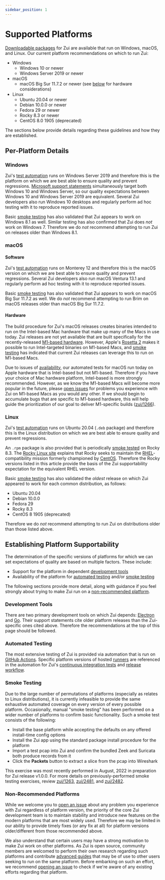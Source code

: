 ```yaml
---
sidebar_position: 1
---
```


# Supported Platforms

[Downloadable packages](https://www.brimdata.io/download/) for Zui are
available that run on Windows, macOS, and Linux. Our current platform
recommendations on which to run Zui:

- Windows
  - Windows 10 or newer
  - Windows Server 2019 or newer
- macOS
  - macOS Big Sur 11.7.2 or newer (see [below](#hardware) for hardware considerations)
- Linux
  - Ubuntu 20.04 or newer
  - Debian 10.0.0 or newer
  - Fedora 29 or newer
  - Rocky 8.3 or newer
  - CentOS 8.0 1905 (deprecated)

The sections below provide details regarding these guidelines and how they are
established.

## Per-Platform Details

### Windows

Zui's [test automation](#automated-testing) runs on Windows Server
2019 and therefore this is the platform on which we are best able to ensure
quality and prevent regressions.
[Microsoft support statements](https://docs.microsoft.com/en-us/windows/release-information/status-windows-10-20h2)
simultaneously target both Windows 10 and Windows Server, so our quality
expectations between Windows 10 and Windows Server 2019 are equivalent. Several
Zui developers also run Windows 10 desktops and regularly perform ad hoc
testing with it to reproduce reported issues.

Basic [smoke testing](#smoke-testing) has also validated that Zui appears to
work on Windows 8.1 as well. Similar testing has also confirmed that Zui does
_not_ work on Windows 7. Therefore we do _not_ recommend attempting to run Zui
on releases older than Windows 8.1.

### macOS

#### Software

Zui's [test automation](#automated-testing) runs on Monterey 12 and
therefore this is the macOS version on which we are best able to ensure quality
and prevent regressions. Several Zui developers also run macOS Ventura 13.1
and regularly perform ad hoc testing with it to reproduce reported issues.

Basic [smoke testing](#smoke-testing) has also validated that Zui appears to
work on macOS Big Sur 11.7.2 as well. We do _not_ recommend attempting to run
Brim on macOS releases older than macOS Big Sur 11.7.2.

#### Hardware

The build procedure for Zui's macOS releases creates binaries intended to
run on the Intel-based Mac hardware that make up many of the Macs in
use today. Zui releases are not yet available that are built specifically for
the recently-released [M1-based hardware](https://en.wikipedia.org/wiki/Apple_M1).
However, Apple's [Rosetta 2](https://support.apple.com/en-us/HT211861) makes
it possible to run Intel-targeted binaries on M1-based Macs, and
[smoke testing](#smoke-testing) has indicated that current Zui releases can
leverage this to run on M1-based Macs.

Due to issues of
[availability](https://github.com/actions/virtual-environments/issues/2187),
our automated tests for macOS run today on Apple hardware that is Intel-based
but not M1-based. Therefore if you have your choice of Mac hardware platform,
Intel-based is more strongly recommended. However, as we know the M1-based Macs
will become more popular in the future, please
[open issues](./Troubleshooting.md#opening-an-issue)
for problems you experience with Zui on M1-based Macs as you would any other.
If we should begin to accumulate bugs that are specific to M1-based hardware,
this will help guide the prioritization of our goal to deliver M1-specific
builds ([zui/1266](https://github.com/brimdata/brim/issues/1266)).

### Linux

Zui's [test automation](#automated-testing) runs on Ubuntu 20.04 (`.deb`
package) and therefore this is the Linux distribution on which we are best able
to ensure quality and prevent regressions.

An `.rpm` package is also provided that is periodically [smoke tested](#smoke-testing)
on Rocky 8.3. The [Rocky Linux site](https://rockylinux.org/about) explains that Rocky
seeks to maintain the [RHEL](https://www.redhat.com/en/technologies/linux-platforms/enterprise-linux)-compatibility
mission formerly championed by [CentOS](https://www.centos.org/). Therefore the Rocky versions
listed in this article provide the basis of the Zui supportability expectation for the
equivalent RHEL version.

Basic [smoke testing](#smoke-testing) has also validated the _oldest_
release on which Zui appeared to work for each common distribution, as
follows:

- Ubuntu 20.04
- Debian 10.0.0
- Fedora 29
- Rocky 8.3
- CentOS 8 1905 (deprecated)

Therefore we do _not_ recommend attempting to run Zui on distributions older
than those listed above.

## Establishing Platform Supportability

The determination of the specific versions of platforms for which we can set
expectations of quality are based on multiple factors. These include:

- Support for the platform in dependent [development tools](#development-tools)
- Availability of the platform for [automated testing](#automated-testing)
  and/or [smoke testing](#smoke-testing)

The following sections provide more detail, along with guidance if you feel
strongly about trying to make Zui run on a [non-recommended platform](#non-recommended-platforms).

### Development Tools

There are two primary development tools on which Zui depends:
[Electron](https://www.electronjs.org/docs/latest/development/README)
and [Go](https://github.com/golang/go/wiki/MinimumRequirements). Their support
statements cite older platform releases than the Zui-specific ones cited above.
Therefore the recommendations at the top of this page should be followed.

### Automated Testing

The most extensive testing of Zui is provided via automation that is run on
[GitHub Actions](https://github.com/features/actions). Specific platform
versions of
hosted [runners](https://docs.github.com/en/actions/using-github-hosted-runners/about-github-hosted-runners) are referenced in the automation for Zui's
[continuous integration tests](https://github.com/brimdata/brim/blob/main/.github/workflows/ci.yml)
and [release workflow](https://github.com/brimdata/brim/blob/main/.github/workflows/release.yml).

### Smoke Testing

Due to the large number of permutations of platforms (especially as relates to
Linux distributions), it is currently infeasible to provide the same exhaustive
automated coverage on every version of every possible platform. Occasionally,
manual "smoke testing" has been performed on a wider number of platforms to
confirm basic functionality. Such a smoke test consists of the following:

- Install the base platform while accepting the defaults on any offered install-time config options
- Install the Zui app using the standard package install procedure for the platform
- Import a test pcap into Zui and confirm the bundled Zeek and Suricata both produce records from it
- Click the **Packets** button to extract a slice from the pcap into Wireshark

This exercise was most recently performed in August, 2022 in preparation for
Zui release v1.0.0. For more details on
previously-performed smoke testing exercises, review [zui/1263](https://github.com/brimdata/brim/issues/1263),
[zui/2481](https://github.com/brimdata/brim/pull/2481), and [zui/2482](https://github.com/brimdata/brim/issues/2482).

### Non-Recommended Platforms

While we welcome you to
[open an issue](./Troubleshooting.md#opening-an-issue)
about any problem you experience with Zui regardless of platform version,
the priority of the core Zui development team is to maintain stability and
introduce new features on the modern platforms that are most widely used.
Therefore we may be limited in our ability to provide timely fixes (or any fix
at all) for platform versions older/different from those recommended above.

We also understand that certain users may have a strong motivation to make Zui
work on other platforms. As Zui is open source, community members are welcomed
to perform their own research regarding such platforms and contribute
[advanced guides](../advanced/README.md) that may be of
use to other users seeking to run on the same platform. Before embarking on
such an effort, we recommend
[opening an issue](./Troubleshooting.md#opening-an-issue)
to check if we're aware of any existing efforts regarding that platform.
